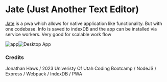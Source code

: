 # Jate (Just Another Text Editor)

[Jate](https://jate-progressive-webapp.herokuapp.com/) is a pwa which allows for native application like functionality. But with one codebase. Info is saved to indexDB and the app can be installed via service workers. Very good for scalable work flow

![app](https://user-images.githubusercontent.com/108207472/233852013-c4a4a851-de9e-4d2b-bfd8-65231a3a5bc1.PNG)![Desktop App](https://user-images.githubusercontent.com/108207472/233852058-cd8f81e1-0242-4a27-92f6-e4d4e813b86e.PNG)

### Credits
Jonathan Haws / 2023 Univeristy Of Utah Coding Bootcamp / NodeJS / Express / Webpack / IndexDB / PWA

